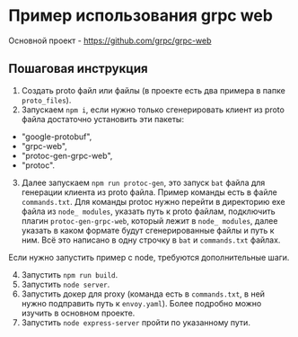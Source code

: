 # Пример использования grpc web

Основной проект - https://github.com/grpc/grpc-web

## Пошаговая инструкция

1) Создать proto файл или файлы (в проекте есть два примера в папке `proto_files`).
2) Запускаем `npm i`, если нужно только сгенерировать клиент из proto файла достаточно установить эти пакеты:
- "google-protobuf",
- "grpc-web",
- "protoc-gen-grpc-web",
- "protoc".
3) Далее запускаем `npm run protoc-gen`, это запуск `bat` файла для генерации клиента из proto файла. Пример команды есть в файле `commands.txt`. Для команды protoc нужно перейти в директорию exe файла из `node_ modules`, указать путь к proto файлам, подключить плагин `protoc-gen-grpc-web`, который лежит в `node_ modules`, далее указать в каком формате будут сгенерированные файлы и путь к ним. Всё это написано в одну строчку в `bat` и `commands.txt` файлах.

Если нужно запустить пример с node, требуются дополнительные шаги.

4) Запустить `npm run build`.
5) Запустить `node server`.
6) Запустить докер для proxy (команда есть в `commands.txt`, в ней нужно подправить путь к `envoy.yaml`). Более подробно можно изучить в основном проекте.
7) Запустить `node express-server` пройти по указанному пути.